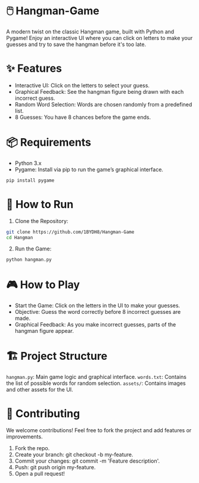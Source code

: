 # 🖱️ Hangman-Game
A modern twist on the classic Hangman game, built with Python and Pygame! Enjoy an interactive UI where you can click on letters to make your guesses and try to save the hangman before it's too late.

# ✨ Features
- Interactive UI: Click on the letters to select your guess.
- Graphical Feedback: See the hangman figure being drawn with each incorrect guess.
- Random Word Selection: Words are chosen randomly from a predefined list.
- 8 Guesses: You have 8 chances before the game ends.

# 📦 Requirements
- Python 3.x
- Pygame: Install via pip to run the game’s graphical interface.

``` bash
pip install pygame
```

# 🚀 How to Run

1. Clone the Repository:
```bash
git clone https://github.com/1BYDH8/Hangman-Game
cd Hangman
```

2. Run the Game:
```bash
python hangman.py
```

# 🎮 How to Play
- Start the Game: Click on the letters in the UI to make your guesses.
- Objective: Guess the word correctly before 8 incorrect guesses are made.
- Graphical Feedback: As you make incorrect guesses, parts of the hangman figure appear.

# 🏗️ Project Structure
`hangman.py`: Main game logic and graphical interface.
`words.txt`: Contains the list of possible words for random selection.
`assets/`: Contains images and other assets for the UI.

# 🔄 Contributing

We welcome contributions! Feel free to fork the project and add features or improvements.
1. Fork the repo.
2. Create your branch: git checkout -b my-feature.
3. Commit your changes: git commit -m 'Feature description'.
4. Push: git push origin my-feature.
5. Open a pull request!